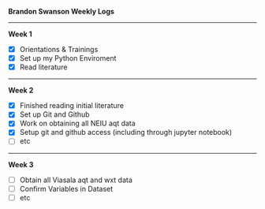 **Brandon Swanson Weekly Logs**

-----------------
**Week 1**
- [x] Orientations & Trainings
- [x] Set up my Python Enviroment
- [x] Read literature

-----------------
**Week 2**
- [x] Finished reading initial literature
- [x] Set up Git and Github
- [x] Work on obtaining all NEIU aqt data
- [x] Setup git and github access (including through jupyter notebook)
- [ ] etc

-----------------
**Week 3**
- [ ] Obtain all Viasala aqt and wxt data
- [ ] Confirm Variables in Dataset
- [ ] etc